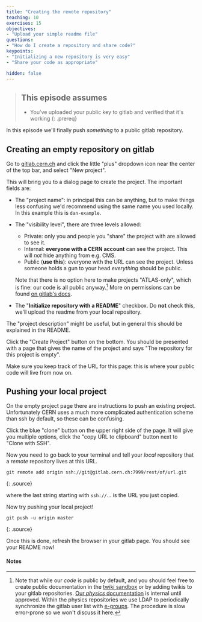 ```yaml
---
title: "Creating the remote repository"
teaching: 10
exercises: 15
objectives:
- "Upload your simple readme file"
questions:
- "How do I create a repository and share code?"
keypoints:
- "Initializing a new repository is very easy"
- "Share your code as appropriate"

hidden: false
---
```


> ## This episode assumes
>
> - You've uploaded your public key to gitlab and verified that it's working
{: .prereq}

In this episode we'll finally push _something_ to a public gitlab
repository.

## Creating an empty repository on gitlab

Go to [gitlab.cern.ch](gitlab.cern.ch) and click the little "plus" dropdown icon near the center
of the top bar, and select "New project".

This will bring you to a dialog page to create the project. The important
fields are:
 - The "project name": in principal this can be anything, but to make
   things less confusing we'd recommend using the same name you used
   locally. In this example this is `dan-example`.
 - The "visibility level", there are three levels allowed:
    - Private: only you and people you "share" the project with are
      allowed to see it.
    - Internal: **everyone with a CERN account** can see the
      project. This will _not_ hide anything from e.g. CMS.
    - Public (**use this**): everyone with the URL can see the
      project. Unless someone holds a gun to your head _everything_
      should be public.

   Note that there is no option here to make projects
   "ATLAS-only", which is fine: our code is all public anyway.[^1] More on
   permissions can be found [on gitlab's docs][gitlabperm].

 - The "**Initialize repository with a README**" checkbox. Do **not**
   check this, we'll upload the readme from your local repository.

The "project description" might be useful, but in general this should be explained in the README.

[^1]: Note that while our _code_ is public by default, and you should
    feel free to create public documentation in the
    [twiki sandbox][sandbox] or by adding twikis to your gitlab
    repositories. [Our _physics_ documentation][atlasphys] is internal
    until approved. Within the physics repositories we use LDAP to
    periodically synchronize the gitlab user list with
    [e-groups][egroups]. The procedure is slow error-prone so we won't
    discuss it here.

[egroups]: https://groups.cern.ch/Pages/default.aspx
[sandbox]: https://twiki.cern.ch/twiki/bin/view/Sandbox/
[atlasphys]: https://gitlab.cern.ch/atlas-phys
[gitlabperm]: https://docs.gitlab.com/ee/user/permissions.html

Click the "Create Project" button on the bottom. You should be
presented with a page that gives the name of the project and says "The
repository for this project is empty".

Make sure you keep track of the URL for this page: this is where your
public code will live from now on.

## Pushing your local project

On the empty project page there are instructions to push an existing
project. Unfortunately CERN uses a much more complicated
authentication scheme than ssh by default, so these can be confusing.

Click the blue "clone" button on the upper right side of the page. It
will give you multiple options, click the "copy URL to clipboard"
button next to "Clone with SSH".

Now you need to go back to your terminal and tell your _local_
repository that a _remote_ repository lives at this URL.

~~~
git remote add origin ssh://git@gitlab.cern.ch:7999/rest/of/url.git
~~~
{: .source}

where the last string starting with `ssh://`... is the URL you just copied.

Now try pushing your local project!

~~~
git push -u origin master
~~~
{: .source}

Once this is done, refresh the browser in your gitlab page. You should
see your README now!

[gitlab]: https://gitlab.cern.ch
[new-project]: https://gitlab.cern.ch/projects/new

#### Notes
